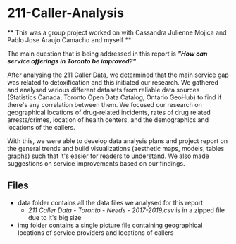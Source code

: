 # 211-Caller-Analysis
** This was a group project worked on with Cassandra Julienne Mojica and Pablo Jose Araujo Camacho and myself **

The main question that is being addressed in this report is ***"How can service offerings in Toronto be improved?"***.

After analysing the 211 Caller Data, we determined that the main service gap was related to detoxification and this initiated our research. We gathered and analysed various different datasets from reliable data sources (Statistics Canada, Toronto Open Data Catalog, Ontario GeoHub) to find if there's any correlation between them. We focused our research on geographical locations of drug-related incidents, rates of drug related arrests/crimes, location of health centers, and the demographics and locations of the callers.

With this, we were able to develop data analysis plans and project report on the general trends and build visualizations (aesthetic maps, models, tables graphs) such that it's easier for readers to understand. We also made suggestions on service improvements based on our findings. 

## Files
* data folder contains all the data files we analysed for this report
  * *211 Caller Data - Toronto - Needs - 2017-2019.csv* is in a zipped file due to it's big size
* img folder contains a single picture file containing geographical locations of service providers and locations of callers

